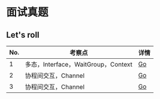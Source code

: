 # 面试真题

## Let's roll

| No.  | 考察点  | 详情   |
| ---- | ------- | ------- |
| 1 | 多态，Interface，WaitGroup，Context | [Go](./1.md) |
| 2 | 协程间交互，Channel | [Go](./2.md) |
| 3 | 协程间交互，Channel | [Go](./3.md) |

